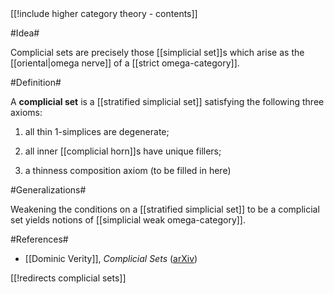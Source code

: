<div class="rightHandSide toc">
[[!include higher category theory - contents]]
</div>


#Idea#

Complicial sets are precisely those [[simplicial set]]s which arise as the [[oriental|omega nerve]] of a [[strict omega-category]].



#Definition#

A **complicial set** is a [[stratified simplicial set]] satisfying the following three axioms:

1. all thin 1-simplices are degenerate;

2. all inner [[complicial horn]]s have unique fillers;

3. a thinness composition axiom (to be filled in here)


#Generalizations#

Weakening the conditions on a [[stratified simplicial set]] to be a complicial set yields notions of [[simplicial weak omega-category]].

#References#


* [[Dominic Verity]], _Complicial Sets_ ([arXiv](http://arxiv.org/abs/math/0410412))

[[!redirects complicial sets]]